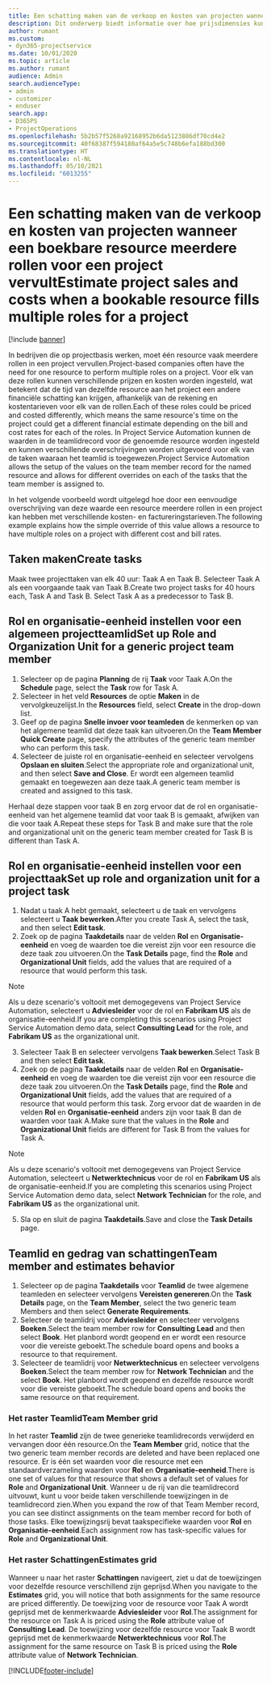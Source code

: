 ```yaml
---
title: Een schatting maken van de verkoop en kosten van projecten wanneer een boekbare resource meerdere rollen voor een project vervult
description: Dit onderwerp biedt informatie over hoe prijsdimensies kunnen worden gebruikt om prijzen en kosten te ondersteunen voor een resource die meerdere rollen in een project vervult.
author: rumant
ms.custom:
- dyn365-projectservice
ms.date: 10/01/2020
ms.topic: article
ms.author: rumant
audience: Admin
search.audienceType:
- admin
- customizer
- enduser
search.app:
- D365PS
- ProjectOperations
ms.openlocfilehash: 5b2b57f5268a92168952b6da5123886df70cd4e2
ms.sourcegitcommit: 40f68387f594180af64a5e5c748b6efa188bd300
ms.translationtype: HT
ms.contentlocale: nl-NL
ms.lasthandoff: 05/10/2021
ms.locfileid: "6013255"
---
```

# <a name="estimate-project-sales-and-costs-when-a-bookable-resource-fills-multiple-roles-for-a-project"></a><span data-ttu-id="7e719-103">Een schatting maken van de verkoop en kosten van projecten wanneer een boekbare resource meerdere rollen voor een project vervult</span><span class="sxs-lookup"><span data-stu-id="7e719-103">Estimate project sales and costs when a bookable resource fills multiple roles for a project</span></span> 

[!include [banner](../includes/psa-now-project-operations.md)]

<span data-ttu-id="7e719-104">In bedrijven die op projectbasis werken, moet één resource vaak meerdere rollen in een project vervullen.</span><span class="sxs-lookup"><span data-stu-id="7e719-104">Project-based companies often have the need for one resource to perform multiple roles on a project.</span></span> <span data-ttu-id="7e719-105">Voor elk van deze rollen kunnen verschillende prijzen en kosten worden ingesteld, wat betekent dat de tijd van dezelfde resource aan het project een andere financiële schatting kan krijgen, afhankelijk van de rekening en kostentarieven voor elk van de rollen.</span><span class="sxs-lookup"><span data-stu-id="7e719-105">Each of these roles could be priced and costed differently, which means the same resource's time on the project could get a different financial estimate depending on the bill and cost rates for each of the roles.</span></span> <span data-ttu-id="7e719-106">In Project Service Automation kunnen de waarden in de teamlidrecord voor de genoemde resource worden ingesteld en kunnen verschillende overschrijvingen worden uitgevoerd voor elk van de taken waaraan het teamlid is toegewezen.</span><span class="sxs-lookup"><span data-stu-id="7e719-106">Project Service Automation allows the setup of the values on the team member record for the named resource and allows for different overrides on each of the tasks that the team member is assigned to.</span></span>

<span data-ttu-id="7e719-107">In het volgende voorbeeld wordt uitgelegd hoe door een eenvoudige overschrijving van deze waarde een resource meerdere rollen in een project kan hebben met verschillende kosten- en factureringstarieven.</span><span class="sxs-lookup"><span data-stu-id="7e719-107">The following example  explains how the simple override of this value allows a resource to have multiple roles on a project with different cost and bill rates.</span></span>

## <a name="create-tasks"></a><span data-ttu-id="7e719-108">Taken maken</span><span class="sxs-lookup"><span data-stu-id="7e719-108">Create tasks</span></span>
<span data-ttu-id="7e719-109">Maak twee projecttaken van elk 40 uur: Taak A en Taak B. Selecteer Taak A als een voorgaande taak van Taak B.</span><span class="sxs-lookup"><span data-stu-id="7e719-109">Create two project tasks for 40 hours each, Task A and Task B. Select Task A as a predecessor to Task B.</span></span>

## <a name="set-up-role-and-organization-unit-for-a-generic-project-team-member"></a><span data-ttu-id="7e719-110">Rol en organisatie-eenheid instellen voor een algemeen projectteamlid</span><span class="sxs-lookup"><span data-stu-id="7e719-110">Set up Role and Organization Unit for a generic project team member</span></span>

1. <span data-ttu-id="7e719-111">Selecteer op de pagina **Planning** de rij **Taak** voor Taak A.</span><span class="sxs-lookup"><span data-stu-id="7e719-111">On the **Schedule** page, select the **Task** row for Task A.</span></span> 
2. <span data-ttu-id="7e719-112">Selecteer in het veld **Resources** de optie **Maken** in de vervolgkeuzelijst.</span><span class="sxs-lookup"><span data-stu-id="7e719-112">In the **Resources** field, select **Create** in the drop-down list.</span></span>
3. <span data-ttu-id="7e719-113">Geef op de pagina **Snelle invoer voor teamleden** de kenmerken op van het algemene teamlid dat deze taak kan uitvoeren.</span><span class="sxs-lookup"><span data-stu-id="7e719-113">On the **Team Member Quick Create** page, specify the attributes of the generic team member who can perform this task.</span></span>
4. <span data-ttu-id="7e719-114">Selecteer de juiste rol en organisatie-eenheid en selecteer vervolgens **Opslaan en sluiten**.</span><span class="sxs-lookup"><span data-stu-id="7e719-114">Select the appropriate role and organizational unit, and then select **Save and Close**.</span></span> <span data-ttu-id="7e719-115">Er wordt een algemeen teamlid gemaakt en toegewezen aan deze taak.</span><span class="sxs-lookup"><span data-stu-id="7e719-115">A generic team member is created and assigned to this task.</span></span> 

<span data-ttu-id="7e719-116">Herhaal deze stappen voor taak B en zorg ervoor dat de rol en organisatie-eenheid van het algemene teamlid dat voor taak B is gemaakt, afwijken van die voor taak A.</span><span class="sxs-lookup"><span data-stu-id="7e719-116">Repeat these steps for Task B and make sure that the role and organizational unit on the generic team member created for Task B is different than Task A.</span></span> 

## <a name="set-up-role-and-organization-unit-for-a-project-task"></a><span data-ttu-id="7e719-117">Rol en organisatie-eenheid instellen voor een projecttaak</span><span class="sxs-lookup"><span data-stu-id="7e719-117">Set up role and organization unit for a project task</span></span>

1. <span data-ttu-id="7e719-118">Nadat u taak A hebt gemaakt, selecteert u de taak en vervolgens selecteert u **Taak bewerken**.</span><span class="sxs-lookup"><span data-stu-id="7e719-118">After you create Task A, select the task, and then select **Edit task**.</span></span>
2. <span data-ttu-id="7e719-119">Zoek op de pagina **Taakdetails** naar de velden **Rol** en **Organisatie-eenheid** en voeg de waarden toe die vereist zijn voor een resource die deze taak zou uitvoeren.</span><span class="sxs-lookup"><span data-stu-id="7e719-119">On the **Task Details** page, find the **Role** and **Organizational Unit** fields, add the values that are required of a resource that would perform this task.</span></span> 

  > [!NOTE]
  > <span data-ttu-id="7e719-120">Als u deze scenario's voltooit met demogegevens van Project Service Automation, selecteert u **Adviesleider** voor de rol en **Fabrikam US** als de organisatie-eenheid.</span><span class="sxs-lookup"><span data-stu-id="7e719-120">If you are completing this scenarios using Project Service Automation demo data, select **Consulting Lead** for the role, and **Fabrikam US** as the organizational unit.</span></span>

3. <span data-ttu-id="7e719-121">Selecteer Taak B en selecteer vervolgens **Taak bewerken**.</span><span class="sxs-lookup"><span data-stu-id="7e719-121">Select Task B and then select **Edit task**.</span></span>
4. <span data-ttu-id="7e719-122">Zoek op de pagina **Taakdetails** naar de velden **Rol** en **Organisatie-eenheid** en voeg de waarden toe die vereist zijn voor een resource die deze taak zou uitvoeren.</span><span class="sxs-lookup"><span data-stu-id="7e719-122">On the **Task Details** page, find the **Role** and **Organizational Unit** fields, add the values that are required of a resource that would perform this task.</span></span> <span data-ttu-id="7e719-123">Zorg ervoor dat de waarden in de velden **Rol** en **Organisatie-eenheid** anders zijn voor taak B dan de waarden voor taak A.</span><span class="sxs-lookup"><span data-stu-id="7e719-123">Make sure that the values in the **Role** and **Organizational Unit** fields are different for Task B from the values for Task A.</span></span> 

  > [!NOTE]
  > <span data-ttu-id="7e719-124">Als u deze scenario's voltooit met demogegevens van Project Service Automation, selecteert u **Netwerktechnicus** voor de rol en **Fabrikam US** als de organisatie-eenheid.</span><span class="sxs-lookup"><span data-stu-id="7e719-124">If you are completing this scenarios using Project Service Automation demo data, select **Network Technician** for the role, and **Fabrikam US** as the organizational unit.</span></span>

5. <span data-ttu-id="7e719-125">Sla op en sluit de pagina **Taakdetails**.</span><span class="sxs-lookup"><span data-stu-id="7e719-125">Save and close the **Task Details** page.</span></span> 

## <a name="team-member-and-estimates-behavior"></a><span data-ttu-id="7e719-126">Teamlid en gedrag van schattingen</span><span class="sxs-lookup"><span data-stu-id="7e719-126">Team member and estimates behavior</span></span> 

1. <span data-ttu-id="7e719-127">Selecteer op de pagina **Taakdetails** voor **Teamlid** de twee algemene teamleden en selecteer vervolgens **Vereisten genereren**.</span><span class="sxs-lookup"><span data-stu-id="7e719-127">On the **Task Details** page, on the **Team Member**, select the two generic team Members and then select **Generate Requirements**.</span></span> 
2. <span data-ttu-id="7e719-128">Selecteer de teamlidrij voor **Adviesleider** en selecteer vervolgens **Boeken**.</span><span class="sxs-lookup"><span data-stu-id="7e719-128">Select the team member row for **Consulting Lead** and then select **Book**.</span></span> <span data-ttu-id="7e719-129">Het planbord wordt geopend en er wordt een resource voor die vereiste geboekt.</span><span class="sxs-lookup"><span data-stu-id="7e719-129">The schedule board opens and books a resource to that requirement.</span></span>
3. <span data-ttu-id="7e719-130">Selecteer de teamlidrij voor **Netwerktechnicus** en selecteer vervolgens **Boeken**.</span><span class="sxs-lookup"><span data-stu-id="7e719-130">Select the team member row for **Network Technician** and the select **Book**.</span></span> <span data-ttu-id="7e719-131">Het planbord wordt geopend en dezelfde resource wordt voor die vereiste geboekt.</span><span class="sxs-lookup"><span data-stu-id="7e719-131">The schedule board opens and books the same resource on that requirement.</span></span>

### <a name="team-member-grid"></a><span data-ttu-id="7e719-132">Het raster Teamlid</span><span class="sxs-lookup"><span data-stu-id="7e719-132">Team Member grid</span></span> 
<span data-ttu-id="7e719-133">In het raster **Teamlid** zijn de twee generieke teamlidrecords verwijderd en vervangen door één resource.</span><span class="sxs-lookup"><span data-stu-id="7e719-133">On the **Team Member** grid, notice that the two generic team member records are deleted and have been replaced one resource.</span></span> <span data-ttu-id="7e719-134">Er is één set waarden voor die resource met een standaardverzameling waarden voor **Rol** en **Organisatie-eenheid**.</span><span class="sxs-lookup"><span data-stu-id="7e719-134">There is one set of values for that resource that shows a default set of values for **Role** and **Organizational Unit**.</span></span>
<span data-ttu-id="7e719-135">Wanneer u de rij van die teamlidrecord uitvouwt, kunt u voor beide taken verschillende toewijzingen in de teamlidrecord zien.</span><span class="sxs-lookup"><span data-stu-id="7e719-135">When you expand the row of that Team Member record, you can see distinct assignments on the team member record for both of those tasks.</span></span> <span data-ttu-id="7e719-136">Elke toewijzingsrij bevat taakspecifieke waarden voor **Rol** en **Organisatie-eenheid**.</span><span class="sxs-lookup"><span data-stu-id="7e719-136">Each assignment row has task-specific values for **Role** and **Organizational Unit**.</span></span> 

### <a name="estimates-grid"></a><span data-ttu-id="7e719-137">Het raster Schattingen</span><span class="sxs-lookup"><span data-stu-id="7e719-137">Estimates grid</span></span> 
<span data-ttu-id="7e719-138">Wanneer u naar het raster **Schattingen** navigeert, ziet u dat de toewijzingen voor dezelfde resource verschillend zijn geprijsd.</span><span class="sxs-lookup"><span data-stu-id="7e719-138">When you navigate to the **Estimates** grid, you will notice that both assignments for the same resource are priced differently.</span></span>
<span data-ttu-id="7e719-139">De toewijzing voor de resource voor Taak A wordt geprijsd met de kenmerkwaarde **Adviesleider** voor **Rol**.</span><span class="sxs-lookup"><span data-stu-id="7e719-139">The assignment for the resource on Task A is priced using the **Role** attribute value of **Consulting Lead**.</span></span> <span data-ttu-id="7e719-140">De toewijzing voor dezelfde resource voor Taak B wordt geprijsd met de kenmerkwaarde **Netwerktechnicus** voor **Rol**.</span><span class="sxs-lookup"><span data-stu-id="7e719-140">The assignment for the same resource on Task B is priced using the **Role** attribute value of **Network Technician**.</span></span>



[!INCLUDE[footer-include](../includes/footer-banner.md)]